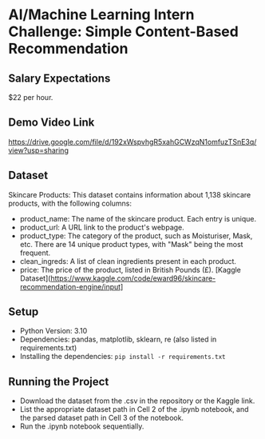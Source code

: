 # AI/Machine Learning Intern Challenge: Simple Content-Based Recommendation

## Salary Expectations

$22 per hour.

## Demo Video Link

https://drive.google.com/file/d/192xWspvhgR5xahGCWzqN1omfuzTSnE3q/view?usp=sharing

## Dataset
Skincare Products:
This dataset contains information about 1,138 skincare products, with the following columns:
* product_name: The name of the skincare product. Each entry is unique.
* product_url: A URL link to the product's webpage.
* product_type: The category of the product, such as Moisturiser, Mask, etc. There are 14 unique product types, with "Mask" being the most frequent.
* clean_ingreds: A list of clean ingredients present in each product.
* price: The price of the product, listed in British Pounds (£).
[Kaggle Dataset](https://www.kaggle.com/code/eward96/skincare-recommendation-engine/input]

## Setup
 * Python Version: 3.10
 * Dependencies: pandas, matplotlib, sklearn, re (also listed in requirements.txt)
 * Installing the dependencies: `pip install -r requirements.txt`

## Running the Project
 * Download the dataset from the .csv in the repository or the Kaggle link.
 * List the appropriate dataset path in Cell 2 of the .ipynb notebook, and the parsed dataset path in Cell 3 of the notebook.
 * Run the .ipynb notebook sequentially.
